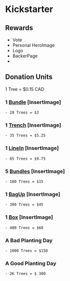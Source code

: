 # Kickstarter

## Rewards

- Vote
- Personal HeroImage
- Logo
- BackerPage
- 

## Donation Units

1 Tree = $0.15 CAD

### 1 [Bundle]() [InsertImage]
    - 20 Trees = $3
### 1 [Trench]() [InsertImage]
    - 35 Trees = $5.25
### 1 [LineIn]() [InsertImage]
    - 65 Trees = $9.75
### 5 [Bundles]() [InsertImage]
    - 100 Trees = $15
### 1 [BagUp]() [InsertImage]
    - 300 Trees = $45
### 1 [Box]() [InsertImage]
    - 400 Trees = $60
### A Bad Planting Day
    - 1000 Trees = $150
### A Good Planting Day
    - 2K Trees = $ 300 